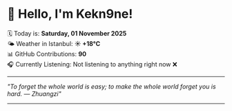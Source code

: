 # 👋 Hello, I'm Kekn9ne!

🗓️ Today is: **Saturday, 01 November 2025**  
🌤️ Weather in Istanbul: **☀️   +18°C**  
📊 GitHub Contributions: **90**  
🎧 Currently Listening: Not listening to anything right now ❌

---

_"To forget the whole world is easy; to make the whole world forget you is hard. — *Zhuangzi*"_

---
